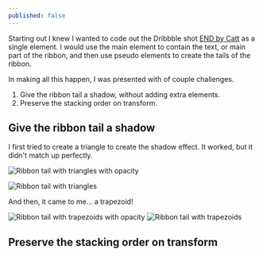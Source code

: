 ```yaml
---
published: false
---
```


Starting out I knew I wanted to code out the Dribbble shot [END
by Catt](http://drbl.in/jJIr) as a single element. I would use the main element to contain the text, or main part of the ribbon, and then use pseudo elements to create the tails of the ribbon.

In making all this happen, I was presented with of couple challenges.

1. Give the ribbon tail a shadow, without adding extra elements.
2. Preserve the stacking order on transform.

## Give the ribbon tail a shadow

I first tried to create a triangle to create the shadow effect. It worked, but it didn't match up perfectly.

![Ribbon tail with triangles with opacity](https://dl.dropbox.com/s/tmyt5tl3hs36c5y/zindex-ribbon-triangle-op.png)

![Ribbon tail with triangles](https://dl.dropbox.com/s/33ijd9t5fgh0c6t/zindex-ribbon-triangle.png)

And then, it came to me&hellip; a trapezoid!

![Ribbon tail with trapezoids with opacity](https://dl.dropbox.com/s/epktfxr3eh7xceb/zindex-ribbon-trap-op.png)
![Ribbon tail with trapezoids](https://dl.dropbox.com/s/2l2v13jeytdi30c/zindex-ribbon-trap.png)

## Preserve the stacking order on transform